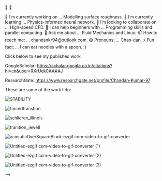  👋 👋
 
 🔭 I’m currently working on ... Modelling surface roughness.
🌱 I’m currently learning ... Physics-informed neural network.
👯 I’m looking to collaborate on ... High-speed CFD.
🤔 I can help beginners with ... Programming skills and parallel computing.
💬 Ask me about ... Fluid Mechanics and Linux.
📫 How to reach me: ... chandankr94@outlook.com.
😄 Pronouns: ... Chan-dan.
⚡ Fun fact: ... I can eat noodles with a spoon. :)

Click below to see my published work

GoogleScholar: https://scholar.google.co.in/citations?hl=en&user=RXrUdk0AAAAJ

ResearchGate: https://www.researchgate.net/profile/Chandan-Kumar-97

These are some of the work I do:

![STABILITY](https://github.com/user-attachments/assets/aa070cba-7edf-45cd-a084-aab88e4deb7c)

![forcedtranstion](https://github.com/user-attachments/assets/da6a4a6e-df6d-45fc-89a2-6a658ecdf6db)

![schlieren_illinois](https://github.com/user-attachments/assets/c5e807dd-d684-4c81-8f53-3cbec469a312)

![tranition_jewell](https://github.com/user-attachments/assets/55211931-5bc1-4802-889f-7620eeac67e4)

![acosuticOverSquareBlock-ezgif com-video-to-gif-converter](https://github.com/user-attachments/assets/6f123bc0-ceaf-4a33-915e-19a3ba02beb6)


![Untitled-ezgif com-video-to-gif-converter (1)](https://github.com/user-attachments/assets/253d5200-3775-4974-a03d-423e65119b0d)


![Untitled-ezgif com-video-to-gif-converter (2)](https://github.com/user-attachments/assets/b31ef68a-caff-424a-ae24-b3705f89108f)

![Untitled-ezgif com-video-to-gif-converter (3)](https://github.com/user-attachments/assets/b4cf8106-bb45-4160-ac2a-e98af1945e96)



-->

<!--
**chandan26-ctrl/chandan26-ctrl** is a ✨ _special_ ✨ repository because its `README.md` (this file) appears on your GitHub profile.

Here are some ideas to get you started:

 🔭 I’m currently working on ... Modelling surface roughness
- 🌱 I’m currently learning ... Physics informed neural network
- 👯 I’m looking to collaborate on ... high-speed CFD
- 🤔 I’m looking for help with ... Programming skill
- 💬 Ask me about ... Fluid Mechanics and Linux
- 📫 How to reach me: ... chandankr94@outlook.com
- 😄 Pronouns: ... Chan-dan
- ⚡ Fun fact: ... I eat noodles with spoon :)
-->
